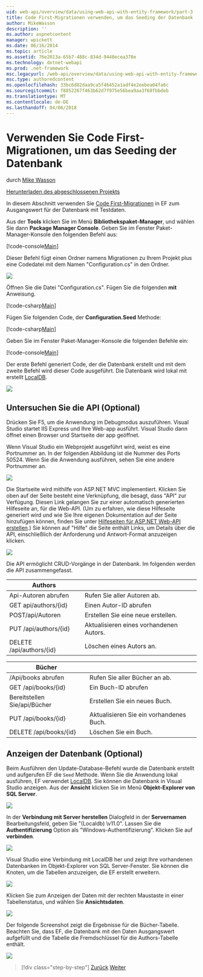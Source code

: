 ```yaml
---
uid: web-api/overview/data/using-web-api-with-entity-framework/part-3
title: Code First-Migrationen verwenden, um das Seeding der Datenbank | Microsoft Docs
author: MikeWasson
description: ''
ms.author: aspnetcontent
manager: wpickett
ms.date: 06/16/2014
ms.topic: article
ms.assetid: 76e2013a-65b7-488c-834d-9448ecea378e
ms.technology: dotnet-webapi
ms.prod: .net-framework
msc.legacyurl: /web-api/overview/data/using-web-api-with-entity-framework/part-3
msc.type: authoredcontent
ms.openlocfilehash: 33bc6d82daa9ca5f46452a1adf4e2eebea04fa6c
ms.sourcegitcommit: f8852267f463b62d7f975e56bea9aa3f68fbbdeb
ms.translationtype: MT
ms.contentlocale: de-DE
ms.lasthandoff: 04/06/2018
---
```

<a name="use-code-first-migrations-to-seed-the-database"></a>Verwenden Sie Code First-Migrationen, um das Seeding der Datenbank
====================
durch [Mike Wasson](https://github.com/MikeWasson)

[Herunterladen des abgeschlossenen Projekts](https://github.com/MikeWasson/BookService)

In diesem Abschnitt verwenden Sie [Code First-Migrationen](https://msdn.microsoft.com/data/jj591621) in EF zum Ausgangswert für der Datenbank mit Testdaten.

Aus der **Tools** klicken Sie im Menü **Bibliothekspaket-Manager**, und wählen Sie dann **Package Manager Console**. Geben Sie im Fenster Paket-Manager-Konsole den folgenden Befehl aus:

[!code-console[Main](part-3/samples/sample1.cmd)]

Dieser Befehl fügt einen Ordner namens Migrationen zu Ihrem Projekt plus eine Codedatei mit dem Namen "Configuration.cs" in den Ordner.

![](part-3/_static/image1.png)

Öffnen Sie die Datei "Configuration.cs". Fügen Sie die folgenden **mit** Anweisung.

[!code-csharp[Main](part-3/samples/sample2.cs)]

Fügen Sie folgenden Code, der **Configuration.Seed** Methode:

[!code-csharp[Main](part-3/samples/sample3.cs)]

Geben Sie im Fenster Paket-Manager-Konsole die folgenden Befehle ein:

[!code-console[Main](part-3/samples/sample4.cmd)]

Der erste Befehl generiert Code, der die Datenbank erstellt und mit dem zweite Befehl wird dieser Code ausgeführt. Die Datenbank wird lokal mit erstellt [LocalDB](https://msdn.microsoft.com/library/hh510202.aspx).

![](part-3/_static/image2.png)

## <a name="explore-the-api-optional"></a>Untersuchen Sie die API (Optional)

Drücken Sie F5, um die Anwendung im Debugmodus auszuführen. Visual Studio startet IIS Express und Ihre Web-app ausführt. Visual Studio dann öffnet einen Browser und Startseite der app geöffnet.

Wenn Visual Studio ein Webprojekt ausgeführt wird, weist es eine Portnummer an. In der folgenden Abbildung ist die Nummer des Ports 50524. Wenn Sie die Anwendung ausführen, sehen Sie eine andere Portnummer an.

![](part-3/_static/image3.png)

Die Startseite wird mithilfe von ASP.NET MVC implementiert. Klicken Sie oben auf der Seite besteht eine Verknüpfung, die besagt, dass "API" zur Verfügung. Diesen Link gelangen Sie zur einer automatisch generierten Hilfeseite an, für die Web-API. (Um zu erfahren, wie diese Hilfeseite generiert wird und wie Sie Ihre eigenen Dokumentation auf der Seite hinzufügen können, finden Sie unter [Hilfeseiten für ASP.NET Web-API erstellen](../../getting-started-with-aspnet-web-api/creating-api-help-pages.md).) Sie können auf "Hilfe" die Seite enthält Links, um Details über die API, einschließlich der Anforderung und Antwort-Format anzuzeigen klicken.

![](part-3/_static/image4.png)

Die API ermöglicht CRUD-Vorgänge in der Datenbank. Im folgenden werden die API zusammengefasst.

| Authors |  |
| --- | -- |
| Api-Autoren abrufen | Rufen Sie aller Autoren ab. |
| GET api/authors/{id} | Einen Autor-ID abrufen |
| POST/api/Autoren | Erstellen Sie eine neue erstellen. |
| PUT /api/authors/{id} | Aktualisieren eines vorhandenen Autors. |
| DELETE /api/authors/{id} | Löschen eines Autors an. |

| Bücher |  |
| --- | -- |
| /Api/books abrufen | Rufen Sie aller Bücher an ab. |
| GET /api/books/{id} | Ein Buch-ID abrufen |
| Bereitstellen Sie/api/Bücher | Erstellen Sie ein neues Buch. |
| PUT /api/books/{id} | Aktualisieren Sie ein vorhandenes Buch. |
| DELETE /api/books/{id} | Löschen Sie ein Buch. |

## <a name="view-the-database-optional"></a>Anzeigen der Datenbank (Optional)

Beim Ausführen den Update-Database-Befehl wurde die Datenbank erstellt und aufgerufen EF die `Seed` Methode. Wenn Sie die Anwendung lokal ausführen, EF verwendet [LocalDB](https://blogs.msdn.com/b/sqlexpress/archive/2011/07/12/introducing-localdb-a-better-sql-express.aspx). Sie können die Datenbank in Visual Studio anzeigen. Aus der **Ansicht** klicken Sie im Menü **Objekt-Explorer von SQL Server**.

![](part-3/_static/image5.png)

In der **Verbindung mit Server herstellen** Dialogfeld in der **Servernamen** Bearbeitungsfeld, geben Sie "(Localdb) \v11.0". Lassen Sie die **Authentifizierung** Option als "Windows-Authentifizierung". Klicken Sie auf **verbinden**.

![](part-3/_static/image6.png)

Visual Studio eine Verbindung mit LocalDB her und zeigt Ihre vorhandenen Datenbanken im Objekt-Explorer von SQL Server-Fenster. Sie können die Knoten, um die Tabellen anzuzeigen, die EF erstellt erweitern.

![](part-3/_static/image7.png)

Klicken Sie zum Anzeigen der Daten mit der rechten Maustaste in einer Tabellenstatus, und wählen Sie **Ansichtsdaten**.

![](part-3/_static/image8.png)

Der folgende Screenshot zeigt die Ergebnisse für die Bücher-Tabelle. Beachten Sie, dass EF, die Datenbank mit den Daten Ausgangswert aufgefüllt und die Tabelle die Fremdschlüssel für die Authors-Tabelle enthält.

![](part-3/_static/image9.png)

> [!div class="step-by-step"]
> [Zurück](part-2.md)
> [Weiter](part-4.md)
